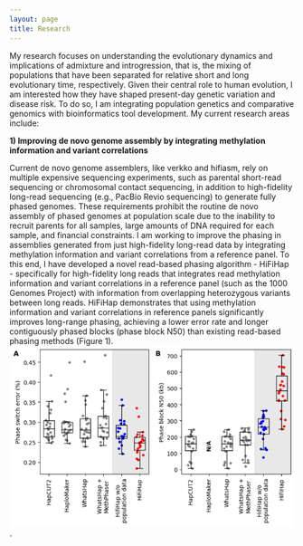 ```yaml
---
layout: page
title: Research
---
```


My research focuses on understanding the evolutionary dynamics and implications of admixture and introgression, that is, the mixing of populations that have been separated for relative short and long evolutionary time, respectively. Given their central role to human evolution, I am interested how they have shaped present-day genetic variation and disease risk. To do so, I am integrating population genetics and comparative genomics with bioinformatics tool development. My current research areas include:

**1) Improving de novo genome assembly by integrating methylation information and variant correlations**

Current de novo genome assemblers, like verkko and hifiasm, rely on multiple expensive sequencing experiments, such as parental short-read sequencing or chromosomal contact sequencing, in addition to high-fidelity long-read sequencing (e.g., PacBio Revio sequencing) to generate fully phased genomes. These requirements prohibit the routine de novo assembly of phased genomes at population scale due to the inability to recruit parents for all samples, large amounts of DNA required for each sample, and financial constraints. I am working to improve the phasing in assemblies generated from just high-fidelity long-read data by integrating methylation information and variant correlations from a reference panel. To this end, I have developed a novel read-based phasing algorithm - HiFiHap - specifically for high-fidelity long reads that integrates read methylation information and variant correlations in a reference panel (such as the 1000 Genomes Project) with information from overlapping heterozygous variants between long reads. HiFiHap demonstrates that using methylation information and variant correlations in reference panels significantly improves long-range phasing, achieving a lower error rate and longer contiguously phased blocks (phase block N50) than existing read-based phasing methods (Figure 1). ![image](assets/img/hifihap.png#right). 


